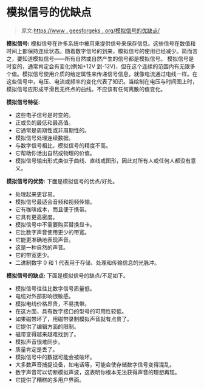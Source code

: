 # 模拟信号的优缺点

> 原文:[https://www . geesforgeks . org/模拟信号的优缺点/](https://www.geeksforgeeks.org/advantages-and-disadvantages-of-analog-signals/)

**模拟信号:**
模拟信号在许多系统中被用来提供信号来保存信息。这些信号在数值和时间上都保持连续状态。随着数字信号的到来，模拟信号的使用已经减少。简而言之，要知道模拟信号——所有自然或自然产生的信号都是模拟信号。
模拟信号是时变的，通常肯定会有变化(例如+12V 到-12V)，但在这个连续的范围内有无限多个值。模拟信号使用介质的给定属性来传递信号信息，就像电流通过电线一样。在这些信号中，电压、电流或频率的变化代表了知识。当绘制在电压与时间图上时，模拟信号应形成平滑且无终点的曲线。不应该有任何离散的值变化。

**模拟信号特征:**

*   这些电子信号是时变的。
*   正或负的最低和最高值。
*   它通常是周期性或非周期性的。
*   模拟信号处理连续数据。
*   与数字信号相比，模拟信号的精度不高。
*   它帮助你活出自然或物理的价值。
*   模拟信号输出形式类似于曲线、直线或图形，因此对所有人或任何人都没有意义。

**模拟信号的优势:**
下面是模拟信号的优点/好处。

*   处理起来更容易。
*   模拟信号最适合音频和视频传输。
*   它有咖啡成本，而且便于携带。
*   它具有更高密度。
*   模拟信号中不需要购买替换显卡。
*   它比数字声音使用更少的带宽。
*   它能更准确地表现声音。
*   这是一种自然的声音。
*   它的带宽更少。
*   二进制数字 0 和 1 代表用于存储、处理和传输信息的光脉冲。

**模拟信号的缺点:**
下面是模拟信号的缺点/不足如下。

*   模拟信号往往比数字信号质量低。
*   电缆对外部影响很敏感。
*   模拟电线价格昂贵，不易携带。
*   在这方面，具有数字接口的型号的可用性较低。
*   如果磁带坏了，用磁带录制模拟声音就有点贵了。
*   它提供了编辑方面的限制。
*   磁带变得越来越难找到了。
*   模拟声音很难同步。
*   质量肯定是丢了。
*   模拟信号中的数据可能会被破坏。
*   大多数声音捕捉设备，如电话等，可能会使存储数字信号变得混乱。
*   数字声音可以切断模拟声波，这表明你根本无法获得声音的理想再现。
*   它提供了糟糕的多用户界面。